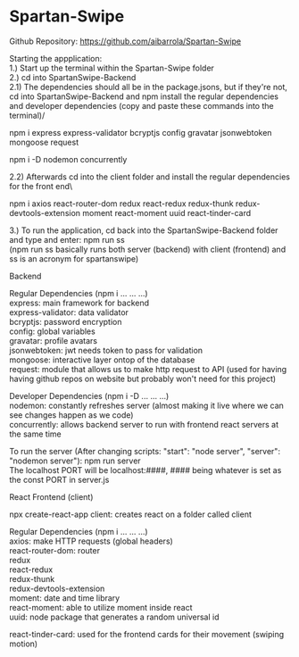 # Spartan-Swipe

Github Repository: https://github.com/aibarrola/Spartan-Swipe

Starting the appplication:\
1.) Start up the terminal within the Spartan-Swipe folder\
2.) cd into SpartanSwipe-Backend\
2.1) The dependencies should all be in the package.jsons, but if they're not, cd into SpartanSwipe-Backend and npm install the regular dependencies and developer dependencies (copy and paste these commands into the terminal)/

npm i express express-validator bcryptjs config gravatar jsonwebtoken mongoose request

npm i -D nodemon concurrently

2.2) Afterwards cd into the client folder and install the regular dependencies for the front end\

npm i axios react-router-dom redux react-redux redux-thunk redux-devtools-extension moment react-moment uuid react-tinder-card

3.) To run the application, cd back into the SpartanSwipe-Backend folder and type and enter: npm run ss\
(npm run ss basically runs both server (backend) with client (frontend) and ss is an acronym for spartanswipe)

Backend

Regular Dependencies (npm i ... ... ...)\
express: main framework for backend\
express-validator: data validator\
bcryptjs: password encryption\
config: global variables\
gravatar: profile avatars\
jsonwebtoken: jwt needs token to pass for validation\
mongoose: interactive layer ontop of the database\
request: module that allows us to make http request to API (used for having having github repos on website but probably won't need for this project)

Developer Dependencies (npm i -D ... ... ...)\
nodemon: constantly refreshes server (almost making it live where we can see changes happen as we code)\
concurrently: allows backend server to run with frontend react servers at the same time

To run the server (After changing scripts: "start": "node server", "server": "nodemon server"): npm run server\
The localhost PORT will be localhost:####, #### being whatever is set as the const PORT in server.js

React Frontend (client)

npx create-react-app client: creates react on a folder called client

Regular Dependencies (npm i ... ... ...)\
axios: make HTTP requests (global headers)\
react-router-dom: router\
redux\
react-redux\
redux-thunk\
redux-devtools-extension\
moment: date and time library\
react-moment: able to utilize moment inside react\
uuid: node package that generates a random universal id

react-tinder-card: used for the frontend cards for their movement (swiping motion)